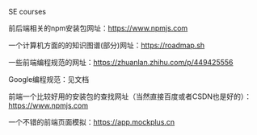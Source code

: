 SE courses

前后端相关的npm安装包网址：https://www.npmjs.com 

一个计算机方面的的知识图谱(部分)网址：https://roadmap.sh 

一些前端编程规范的网址：https://zhuanlan.zhihu.com/p/449425556

Google编程规范：见文档

前端一个比较好用的安装包的查找网址（当然直接百度或者CSDN也是好的）：https://www.npmjs.com

一个不错的前端页面模拟：https://app.mockplus.cn

